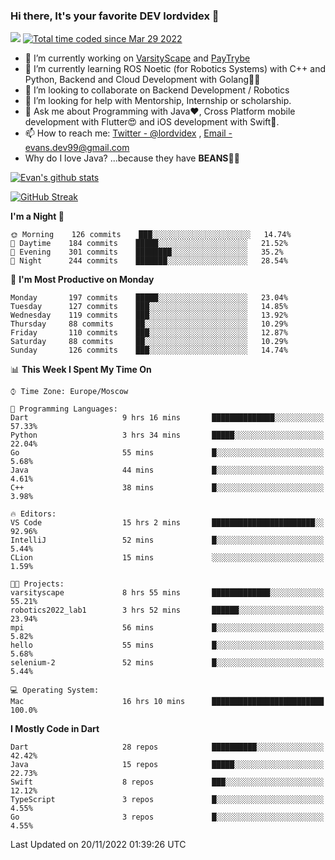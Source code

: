 ### Hi there, It's your favorite DEV lordvidex 👋
<img src="https://komarev.com/ghpvc/?username=lordvidex&label=Views&color=blue&style=plastic" /> <a href="https://wakatime.com/@0e56db35-d16b-410a-acc0-4085055304bf"><img src="https://wakatime.com/badge/user/0e56db35-d16b-410a-acc0-4085055304bf.svg" alt="Total time coded since Mar 29 2022" /></a>

- 🔭 I’m currently working on [VarsityScape](https://varsityscape.com) and [PayTrybe](https://www.paytrybe.com)
- 🌱 I’m currently learning ROS Noetic (for Robotics Systems) with C++ and Python, Backend and Cloud Development with Golang🧙🏼
- 👯 I’m looking to collaborate on Backend Development / Robotics
- 🤔 I’m looking for help with Mentorship, Internship or scholarship.
- 💬 Ask me about Programming with Java❤️, Cross Platform mobile development with Flutter😍 and iOS development with Swift🚀.
- 📫 How to reach me: [Twitter - @lordvidex](https://twitter.com/lordvidex) , [Email - evans.dev99@gmail.com](mailto:evans.dev99@gmail.com?body=Hello%20Evans,)
- Why do I love Java? ...because they have **BEANS**🤤😋

<div>
<!-- <a href="https://github.com/lordvidex">
  <img src="https://github-readme-stats.vercel.app/api/top-langs/?username=lordvidex&theme=light" />
</a>    -->
<!-- [![Top Langs](https://github-readme-stats.vercel.app/api/top-langs/?username=lordvidex)](https://github.com/lordvidex/)  -->
<a href="https://github.com/lordvidex">
 <img src="https://github-readme-stats.vercel.app/api?username=lordvidex&show_icons=true&theme=light&line_height=27" alt="Evan's github stats"/>
</a>
</div>

[![GitHub Streak](https://github-readme-streak-stats.herokuapp.com?user=lordvidex&theme=github-dark&hide_border=true)](https://git.io/streak-stats)

<!--
  <a href="https://github.com/iampawan/FlutterExampleApps">
    <img align="center" src="https://github-readme-stats.vercel.app/api/pin/?username=iampawan&repo=FlutterExampleApps&theme=light" />

  </a>
  <a href="https://github.com/iampawan/VelocityX">
   <img align="center" src="https://github-readme-stats.vercel.app/api/pin/?username=iampawan&repo=VelocityX&theme=light" />
  </a>
-->
<!--START_SECTION:waka-->
**I'm a Night 🦉** 

```text
🌞 Morning    126 commits    ███░░░░░░░░░░░░░░░░░░░░░░   14.74% 
🌆 Daytime    184 commits    █████░░░░░░░░░░░░░░░░░░░░   21.52% 
🌃 Evening    301 commits    ████████░░░░░░░░░░░░░░░░░   35.2% 
🌙 Night      244 commits    ███████░░░░░░░░░░░░░░░░░░   28.54%

```
📅 **I'm Most Productive on Monday** 

```text
Monday       197 commits    █████░░░░░░░░░░░░░░░░░░░░   23.04% 
Tuesday      127 commits    ███░░░░░░░░░░░░░░░░░░░░░░   14.85% 
Wednesday    119 commits    ███░░░░░░░░░░░░░░░░░░░░░░   13.92% 
Thursday     88 commits     ██░░░░░░░░░░░░░░░░░░░░░░░   10.29% 
Friday       110 commits    ███░░░░░░░░░░░░░░░░░░░░░░   12.87% 
Saturday     88 commits     ██░░░░░░░░░░░░░░░░░░░░░░░   10.29% 
Sunday       126 commits    ███░░░░░░░░░░░░░░░░░░░░░░   14.74%

```


📊 **This Week I Spent My Time On** 

```text
⌚︎ Time Zone: Europe/Moscow

💬 Programming Languages: 
Dart                     9 hrs 16 mins       ██████████████░░░░░░░░░░░   57.33% 
Python                   3 hrs 34 mins       █████░░░░░░░░░░░░░░░░░░░░   22.04% 
Go                       55 mins             █░░░░░░░░░░░░░░░░░░░░░░░░   5.68% 
Java                     44 mins             █░░░░░░░░░░░░░░░░░░░░░░░░   4.61% 
C++                      38 mins             █░░░░░░░░░░░░░░░░░░░░░░░░   3.98%

🔥 Editors: 
VS Code                  15 hrs 2 mins       ███████████████████████░░   92.96% 
IntelliJ                 52 mins             █░░░░░░░░░░░░░░░░░░░░░░░░   5.44% 
CLion                    15 mins             ░░░░░░░░░░░░░░░░░░░░░░░░░   1.59%

🐱‍💻 Projects: 
varsityscape             8 hrs 55 mins       █████████████░░░░░░░░░░░░   55.21% 
robotics2022_lab1        3 hrs 52 mins       ██████░░░░░░░░░░░░░░░░░░░   23.94% 
mpi                      56 mins             █░░░░░░░░░░░░░░░░░░░░░░░░   5.82% 
hello                    55 mins             █░░░░░░░░░░░░░░░░░░░░░░░░   5.68% 
selenium-2               52 mins             █░░░░░░░░░░░░░░░░░░░░░░░░   5.44%

💻 Operating System: 
Mac                      16 hrs 10 mins      █████████████████████████   100.0%

```

**I Mostly Code in Dart** 

```text
Dart                     28 repos            ██████████░░░░░░░░░░░░░░░   42.42% 
Java                     15 repos            █████░░░░░░░░░░░░░░░░░░░░   22.73% 
Swift                    8 repos             ███░░░░░░░░░░░░░░░░░░░░░░   12.12% 
TypeScript               3 repos             █░░░░░░░░░░░░░░░░░░░░░░░░   4.55% 
Go                       3 repos             █░░░░░░░░░░░░░░░░░░░░░░░░   4.55%

```



 Last Updated on 20/11/2022 01:39:26 UTC
<!--END_SECTION:waka-->
